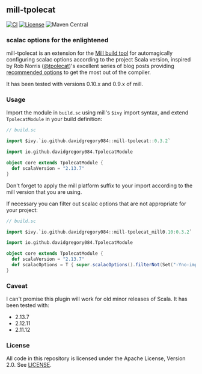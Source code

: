 ## mill-tpolecat

[![CI](https://github.com/DavidGregory084/mill-tpolecat/actions/workflows/ci.yml/badge.svg?branch=main)](https://github.com/DavidGregory084/mill-tpolecat/actions/workflows/ci.yml)
[![License](https://img.shields.io/github/license/DavidGregory084/mill-tpolecat.svg)](https://opensource.org/licenses/Apache-2.0)
![Maven Central](https://img.shields.io/maven-central/v/io.github.davidgregory084/mill-tpolecat_mill0.10_2.13)

### scalac options for the enlightened

mill-tpolecat is an extension for the [Mill build tool](https://github.com/lihaoyi/mill/) for automagically configuring scalac options according to the project Scala version, inspired by Rob Norris ([@tpolecat](https://github.com/tpolecat))'s excellent series of blog posts providing [recommended options](https://tpolecat.github.io/2017/04/25/scalac-flags.html) to get the most out of the compiler.

It has been tested with versions 0.10.x and 0.9.x of mill.

### Usage

Import the module in `build.sc` using mill's `$ivy` import syntax, and extend `TpolecatModule` in your build definition:

```scala
// build.sc

import $ivy.`io.github.davidgregory084::mill-tpolecat::0.3.2`

import io.github.davidgregory084.TpolecatModule

object core extends TpolecatModule {
  def scalaVersion = "2.13.7"
}
```

Don't forget to apply the mill platform suffix to your import according to the mill version that you are using.

If necessary you can filter out scalac options that are not appropriate for your project:

```scala
// build.sc

import $ivy.`io.github.davidgregory084::mill-tpolecat_mill0.10:0.3.2`

import io.github.davidgregory084.TpolecatModule

object core extends TpolecatModule {
  def scalaVersion = "2.13.7"
  def scalacOptions = T { super.scalacOptions().filterNot(Set("-Yno-imports")) }
}
```

### Caveat

I can't promise this plugin will work for old minor releases of Scala. It has been tested with:

* 2.13.7
* 2.12.11
* 2.11.12

### License

All code in this repository is licensed under the Apache License, Version 2.0.  See [LICENSE](./LICENSE).
